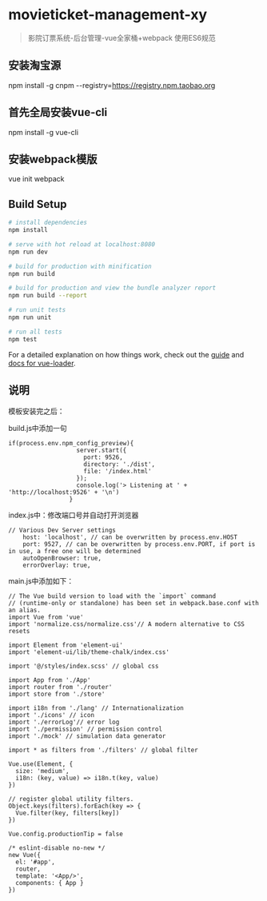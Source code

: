 # movieticket-management-xy

> 影院订票系统-后台管理-vue全家桶+webpack
使用ES6规范

## 安装淘宝源
npm install -g cnpm --registry=https://registry.npm.taobao.org

## 首先全局安装vue-cli
npm install -g vue-cli

## 安装webpack模版
vue init webpack

## Build Setup

``` bash
# install dependencies
npm install

# serve with hot reload at localhost:8080
npm run dev

# build for production with minification
npm run build

# build for production and view the bundle analyzer report
npm run build --report

# run unit tests
npm run unit

# run all tests
npm test
```

For a detailed explanation on how things work, check out the [guide](http://vuejs-templates.github.io/webpack/) and [docs for vue-loader](http://vuejs.github.io/vue-loader).


## 说明

模板安装完之后：

build.js中添加一句

```
if(process.env.npm_config_preview){
                   server.start({
                     port: 9526,
                     directory: './dist',
                     file: '/index.html'
                   });
                   console.log('> Listening at ' +  'http://localhost:9526' + '\n')
                 }
```

index.js中：修改端口号并自动打开浏览器
```
// Various Dev Server settings
    host: 'localhost', // can be overwritten by process.env.HOST
    port: 9527, // can be overwritten by process.env.PORT, if port is in use, a free one will be determined
    autoOpenBrowser: true,
    errorOverlay: true,
```

main.js中添加如下：

```
// The Vue build version to load with the `import` command
// (runtime-only or standalone) has been set in webpack.base.conf with an alias.
import Vue from 'vue'
import 'normalize.css/normalize.css'// A modern alternative to CSS resets

import Element from 'element-ui'
import 'element-ui/lib/theme-chalk/index.css'

import '@/styles/index.scss' // global css

import App from './App'
import router from './router'
import store from './store'

import i18n from './lang' // Internationalization
import './icons' // icon
import './errorLog'// error log
import './permission' // permission control
import './mock' // simulation data generator

import * as filters from './filters' // global filter

Vue.use(Element, {
  size: 'medium',
  i18n: (key, value) => i18n.t(key, value)
})

// register global utility filters.
Object.keys(filters).forEach(key => {
  Vue.filter(key, filters[key])
})

Vue.config.productionTip = false

/* eslint-disable no-new */
new Vue({
  el: '#app',
  router,
  template: '<App/>',
  components: { App }
})

```
